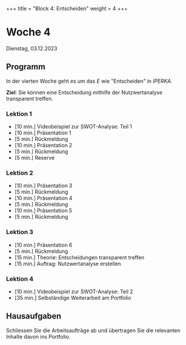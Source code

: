 +++
title = "Block 4: Entscheiden"
weight = 4
+++

# Woche 4

Dienstag, 03.12.2023

## Programm

In der vierten Woche geht es um das _E_ wie "Entscheiden" in _IPERKA_.

**Ziel**: Sie können eine Entscheidung mithilfe der Nutzwertanalyse transparent treffen.

### Lektion 1

- [10 min.] Videobeispiel zur SWOT-Analyse: Teil 1
- [10 min.] Präsentation 1
- [5 min.] Rückmeldung
- [10 min.] Präsentation 2
- [5 min.] Rückmeldung
- [5 min.] Reserve

### Lektion 2

- [10 min.] Präsentation 3
- [5 min.] Rückmeldung
- [10 min.] Präsentation 4
- [5 min.] Rückmeldung
- [10 min.] Präsentation 5
- [5 min.] Rückmeldung

### Lektion 3

- [10 min.] Präsentation 6
- [5 min.] Rückmeldung
- [15 min.] Theorie: Entscheidungen transparent treffen
- [15 min.] Auftrag: Nutzwertanalyse erstellen

### Lektion 4

- [10 min.] Videobeispiel zur SWOT-Analyse: Teil 2
- [35 min.] Selbständige Weiterarbeit am Portfolio

## Hausaufgaben

Schliessen Sie die Arbeitsaufträge ab und übertragen Sie die relevanten Inhalte davon ins Portfolio.
